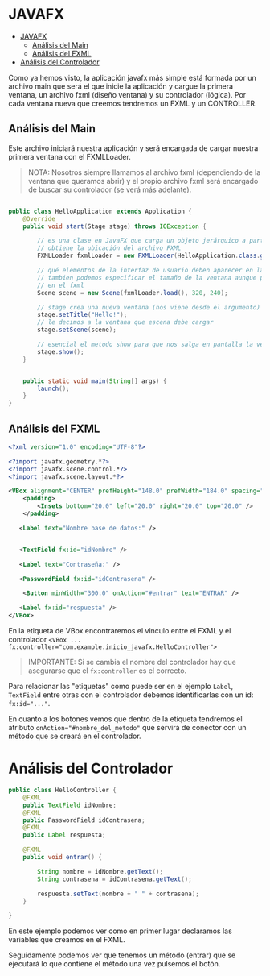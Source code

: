 
# JAVAFX

- [JAVAFX](#javafx)
  - [Análisis del Main](#análisis-del-main)
  - [Análisis del FXML](#análisis-del-fxml)
- [Análisis del Controlador](#análisis-del-controlador)

Como ya hemos visto, la aplicación javafx más simple está formada por un archivo main que será el que inicie la aplicación y cargue la primera ventana, un archivo fxml (diseño ventana) y su controlador (lógica). Por cada ventana nueva que creemos tendremos un FXML y un CONTROLLER.

## Análisis del Main
Este archivo iniciará nuestra aplicación y será encargada de cargar nuestra primera ventana con el FXMLLoader.

> NOTA: Nosotros siempre llamamos al archivo fxml (dependiendo de la ventana que queramos abrir) y el propio archivo fxml será encargado de buscar su controlador (se verá más adelante).

```java

public class HelloApplication extends Application {
    @Override
    public void start(Stage stage) throws IOException {

        // es una clase en JavaFX que carga un objeto jerárquico a partir de un documento XML (FXML).
        // obtiene la ubicación del archivo FXML
        FXMLLoader fxmlLoader = new FXMLLoader(HelloApplication.class.getResource("hello-view.fxml"));

        // qué elementos de la interfaz de usuario deben aparecer en la ventana y cómo deben organizarse.
        // tambien podemos especificar el tamaño de la ventana aunque podemos suprimirlo y especificarlo
        // en el fxml
        Scene scene = new Scene(fxmlLoader.load(), 320, 240);

        // stage crea una nueva ventana (nos viene desde el argumento)
        stage.setTitle("Hello!");
        // le decimos a la ventana que escena debe cargar
        stage.setScene(scene);

        // esencial el metodo show para que nos salga en pantalla la ventana
        stage.show();
    }


    public static void main(String[] args) {
        launch();
    }
}

```

## Análisis del FXML

```xml
<?xml version="1.0" encoding="UTF-8"?>

<?import javafx.geometry.*?>
<?import javafx.scene.control.*?>
<?import javafx.scene.layout.*?>

<VBox alignment="CENTER" prefHeight="148.0" prefWidth="184.0" spacing="20.0" xmlns="http://javafx.com/javafx/11.0.14-internal" xmlns:fx="http://javafx.com/fxml/1" fx:controller="com.example.inicio_javafx.HelloController">
    <padding>
        <Insets bottom="20.0" left="20.0" right="20.0" top="20.0" />
    </padding>

   <Label text="Nombre base de datos:" />


   <TextField fx:id="idNombre" />

   <Label text="Contraseña:" />

   <PasswordField fx:id="idContrasena" />

    <Button minWidth="300.0" onAction="#entrar" text="ENTRAR" />

   <Label fx:id="respuesta" />
</VBox>


```

En la etiqueta de VBox encontraremos el vinculo entre el FXML y el controlador `<VBox ... fx:controller="com.example.inicio_javafx.HelloController">`

> IMPORTANTE: Si se cambia el nombre del controlador hay que asegurarse que el `fx:controller` es el correcto.

Para relacionar las "etiquetas" como puede ser en el ejemplo `Label`, `TextField` entre otras con el controlador debemos identificarlas con un id: `fx:id="..."`.

En cuanto a los botones vemos que dentro de la etiqueta tendremos el atributo `onAction="#nombre_del_metodo"` que servirá de conector con un método que se creará en el controlador.

# Análisis del Controlador

```java
public class HelloController {
    @FXML
    public TextField idNombre;
    @FXML
    public PasswordField idContrasena;
    @FXML
    public Label respuesta;

    @FXML
    public void entrar() {

        String nombre = idNombre.getText();
        String contrasena = idContrasena.getText();

        respuesta.setText(nombre + " " + contrasena);
    }

}
```

En este ejemplo podemos ver como en primer lugar declaramos las variables que creamos en el FXML.

Seguidamente podemos ver que tenemos un método (entrar) que se ejecutará lo que contiene el método una vez pulsemos el botón.












